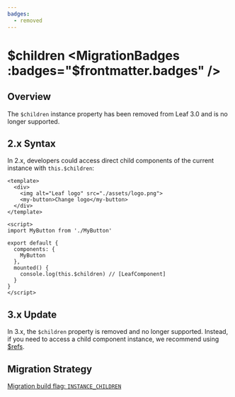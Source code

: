 ```yaml
---
badges:
  - removed
---
```


# $children <MigrationBadges :badges="$frontmatter.badges" />

## Overview

The `$children` instance property has been removed from Leaf 3.0 and is no longer supported.

## 2.x Syntax

In 2.x, developers could access direct child components of the current instance with `this.$children`:

```Leaf
<template>
  <div>
    <img alt="Leaf logo" src="./assets/logo.png">
    <my-button>Change logo</my-button>
  </div>
</template>

<script>
import MyButton from './MyButton'

export default {
  components: {
    MyButton
  },
  mounted() {
    console.log(this.$children) // [LeafComponent]
  }
}
</script>
```

## 3.x Update

In 3.x, the `$children` property is removed and no longer supported. Instead, if you need to access a child component instance, we recommend using [$refs](/docs/component-template-refs.html#template-refs).

## Migration Strategy

[Migration build flag: `INSTANCE_CHILDREN`](migration-build.html#compat-configuration)

